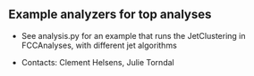 ## Example analyzers for top analyses

- See analysis.py for an example that runs the JetClustering in FCCAnalyses, with different jet algorithms

- Contacts: Clement Helsens, Julie Torndal

